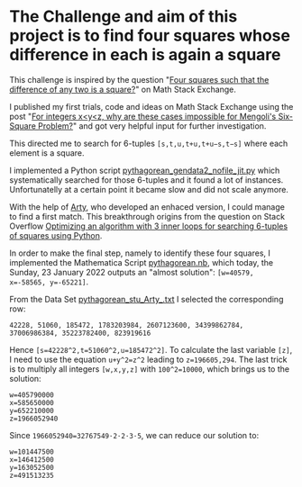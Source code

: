 # The Challenge and aim of this project is to find four squares whose difference in each is again a square

This challenge is inspired by the question "[Four squares such that the difference of any two is a square?](https://math.stackexchange.com/questions/3286376/four-squares-such-that-the-difference-of-any-two-is-a-square)" on Math Stack Exchange.

I published my first trials, code and ideas on Math Stack Exchange using the post "[For integers x<y<z, why are these cases impossible for Mengoli's Six-Square Problem?](https://math.stackexchange.com/questions/4342283/for-integers-xyz-why-are-these-cases-impossible-for-mengolis-six-square-pr)" and got very helpful input for further investigation.

This directed me to search for 6-tuples `[s,t,u,t+u,t+u−s,t−s]` where each element is a square.

I implemented a Python script [pythagorean_gendata2_nofile_jit.py](https://github.com/Sultanow/pythagorean/blob/main/pythagorean_gendata2_nofile_jit.py) which systematically searched for those 6-tuples and it found a lot of instances. Unfortunatelly at a certain point it became slow and did not scale anymore.

With the help of [Arty](https://stackoverflow.com/users/941531/arty), who developed an enhaced version, I could manage to find a first match. This breakthrough origins from the question on Stack Overflow [Optimizing an algorithm with 3 inner loops for searching 6-tuples of squares using Python](https://stackoverflow.com/questions/70824573/optimizing-an-algorithm-with-3-inner-loops-for-searching-6-tuples-of-squares-usi?noredirect=1#comment125210150_70824573).

In order to make the final step, namely to identify these four squares, I implemented the Mathematica Script [pythagorean.nb](https://github.com/Sultanow/pythagorean/blob/main/pythagorean.nb), which today, the Sunday, 23 January 2022 outputs an "almost solution": `[w=40579, x=-58565, y=-65221]`.

From the Data Set [pythagorean_stu_Arty_.txt](https://github.com/Sultanow/pythagorean/blob/main/pythagorean_stu_Arty_.txt) I selected the corresponding row:

```
42228, 51060, 185472, 1783203984, 2607123600, 34399862784, 37006986384, 35223782400, 823919616
```

Hence `[s=42228^2,t=51060^2,u=185472^2]`. To calculate the last variable `[z]`, I need to use the equation `u+y^2=z^2` leading to `z=196605,294`. The last trick is to multiply all integers `[w,x,y,z]` with `100^2=10000`, which brings us to the solution:

```
w=405790000
x=585650000
y=652210000
z=1966052940
```

Since `1966052940=32767549⋅2⋅2⋅3⋅5`, we can reduce our solution to:

```
w=101447500
x=146412500
y=163052500
z=491513235
```
